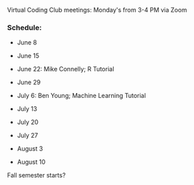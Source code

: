 Virtual Coding Club meetings: Monday's from 3-4 PM via Zoom

### Schedule:

- June 8
- June 15 
- June 22: Mike Connelly; R Tutorial
- June 29

- July 6: Ben Young; Machine Learning Tutorial
- July 13
- July 20
- July 27

- August 3
- August 10

Fall semester starts?
